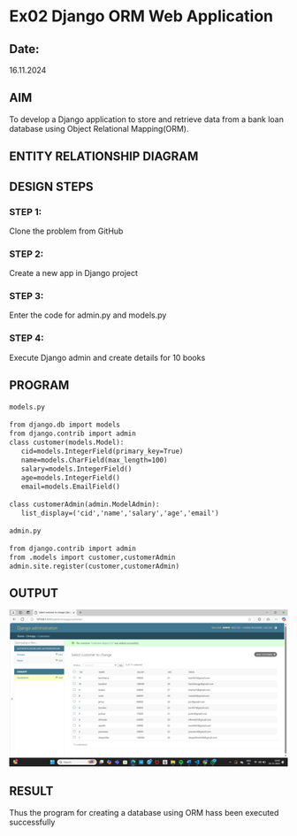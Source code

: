 # Ex02 Django ORM Web Application
## Date: 
16.11.2024

## AIM
To develop a Django application to store and retrieve data from a bank loan database using Object Relational Mapping(ORM).

## ENTITY RELATIONSHIP DIAGRAM



## DESIGN STEPS

### STEP 1:
Clone the problem from GitHub

### STEP 2:
Create a new app in Django project

### STEP 3:
Enter the code for admin.py and models.py

### STEP 4:
Execute Django admin and create details for 10 books

## PROGRAM
 ```
 models.py

 from django.db import models
from django.contrib import admin
class customer(models.Model):
    cid=models.IntegerField(primary_key=True)
    name=models.CharField(max_length=100)
    salary=models.IntegerField()
    age=models.IntegerField()
    email=models.EmailField()
 
class customerAdmin(admin.ModelAdmin):
    list_display=('cid','name','salary','age','email')

admin.py

from django.contrib import admin
from .models import customer,customerAdmin
admin.site.register(customer,customerAdmin)
```



## OUTPUT
![alt text](<Screenshot 2024-11-16 104044.png>)


## RESULT
Thus the program for creating a database using ORM hass been executed successfully
